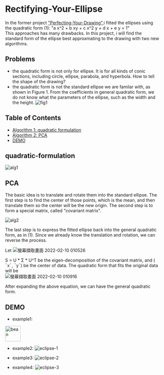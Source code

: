 # Rectifying-Your-Ellipse
In the former project ["Perfecting-Your-Drawing"](https://github.com/CSYangHsu/Perfecting-Your-Drawing),i fitted the ellipses using the quadratic form (1): "a x^2 + b xy + c x^2 y + d x + e y = 1"   
This approaches has many drawbacks. In this project, i will find the standard form of the ellipse best approxmating to the drawing with two new algorithms. 

## Problems
- the quadratic form is not only for ellipse. It is for all kinds of conic sections, including circle, ellipse, parabola, and hyperbola. How to tell the shape of the drawing? 
- the quadratic form is not the standard ellipse we are familar with, as shown in Figure 1. From the coefficients in general quadratic form, we do not know what the parameters of the ellipse, such as the width and the height.
![fig1](https://user-images.githubusercontent.com/86723888/153245803-e36aa976-436e-48ef-80dd-c977fc2742ba.png)

## Table of Contents
* [Algorithm 1: quadratic formulation](#quadratic-formulation)
* [Algorithm 2: PCA](#PCA)
* [DEMO](#DEMO)

## quadratic-formulation
![alg1](https://user-images.githubusercontent.com/86723888/153251265-cc20161d-68c7-4a1b-a09b-884f7100fbe8.png)


## PCA
The basic idea is to translate and rotate them into the standard ellipse. The first step is to find the center of those points, which is the mean, and then translate them so the center will be the new origin. The second step is to form a special matrix, called "covariant matrix".  

![alg2](https://user-images.githubusercontent.com/86723888/153251384-212ebb0c-2a33-44bb-8754-0a7be3a7aabd.png)

The last step is to express the fitted ellipse back into the general quadratic
form, as in (1). Since we already know the translation and rotation, we can
reverse the process.  
  
Let ![螢幕擷取畫面 2022-02-10 010526](https://user-images.githubusercontent.com/86723888/153252115-2915e2f9-218f-4e9f-b137-5b39efdb9407.png)  

S = U * Σ * U^T  be the eigen-decomposition of the covariant matrix, and ( ¯x¯, ¯y¯) be
the center of data. The quadratic form that fits the original data will be  
![螢幕擷取畫面 2022-02-10 010916](https://user-images.githubusercontent.com/86723888/153252789-9cb88326-ffa2-41e3-842a-a342f653e2a1.png)  

After expanding the above equation, we can have the general quadratic form.

## DEMO
- example1:
<img width="50" alt="bean" src="https://user-images.githubusercontent.com/86723888/153258033-cd7b3fb4-bfa4-4142-81f6-384be6aa4b3f.png">

- example2:
![eclipse-1](https://user-images.githubusercontent.com/86723888/153258073-e2b36170-25c8-4d86-ae45-030328637a9d.png)

- example3:
![eclipse-2](https://user-images.githubusercontent.com/86723888/153258150-f02953db-b1fc-4c35-9e66-e5ef944e2688.png)

- example4:
![eclipse-3](https://user-images.githubusercontent.com/86723888/153258173-14bd076d-6693-4890-a252-10754af41d9b.png)

